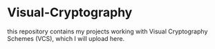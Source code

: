 # Visual-Cryptography
this repository contains my projects working with Visual Cryptography Schemes (VCS), which I will upload here. 
